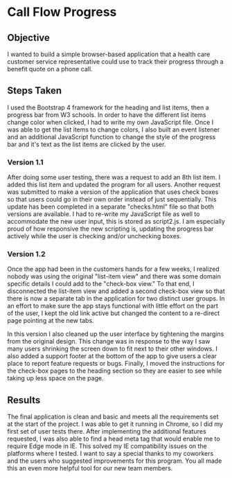 # Call Flow Progress 

## Objective
I wanted to build a simple browser-based application that a health care customer service representative could use to track their progress through a benefit quote on a phone call.

## Steps Taken
I used the Bootstrap 4 framework for the heading and list items, then a progress bar from W3 schools. In order to have the different list items change color when clicked, I had to write my own JavaScript file. Once I was able to get the list items to change colors, I also built an event listener and an additional JavaScript function to change the style of the progress bar and it's text as the list items are clicked by the user.
  
### Version 1.1  
After doing some user testing, there was a request to add an 8th list item. I added this list item and updated the program for all users. Another request was submitted to make a version of the application that uses check boxes so that users could go in their own order instead of just sequentially. This update has been completed in a separate "checks.html" file so that both versions are available. I had to re-write my JavaScript file as well to accommodate the new user input, this is stored as script2.js. I am especially proud of how responsive the new scripting is, updating the progress bar actively while the user is checking and/or unchecking boxes.
  
### Version 1.2
Once the app had been in the customers hands for a few weeks, I realized nobody was using the original "list-item view" and there was some domain specific details I could add to the "check-box view." To that end, I disconnected the list-item view and added a second check-box view so that there is now a separate tab in the application for two distinct user groups. In an effort to make sure the app stays functional with little effort on the part of the user, I kept the old link active but changed the content to a re-direct page pointing at the new tabs. 
  
In this version I also cleaned up the user interface by tightening the margins from the original design. This change was in response to the way I saw many users shrinking the screen down to fit next to their other windows. I also added a support footer at the bottom of the app to give users a clear place to report feature requests or bugs. Finally, I moved the instructions for the check-box pages to the heading section so they are easier to see while taking up less space on the page.

## Results
The final application is clean and basic and meets all the requirements set at the start of the project. I was able to get it running in Chrome, so I did my first set of user tests there. After implementing the additional features requested, I was also able to find a head meta tag that would enable me to require Edge mode in IE. This solved my IE compatibility issues on the platforms where I tested. I want to say a special thanks to my coworkers and the users who suggested improvements for this program. You all made this an even more helpful tool for our new team members.
  